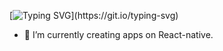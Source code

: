 
[![Typing SVG](https://readme-typing-svg.demolab.com?font=Fira+Code&pause=1000&width=435&lines=Hi%2C+My+Name+Is+Soner+S%C3%B6nmez.;I'm+a+Mid+Level+Front-End+Developer.)](https://git.io/typing-svg)
- 🌱 I’m currently creating apps on React-native.
